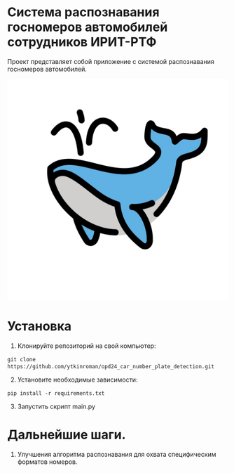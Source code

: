# Система распознавания госномеров автомобилей сотрудников ИРИТ-РТФ

Проект представляет собой приложение с системой распознавания госномеров автомобилей.

![Image](github_img/img_001.jpg)

# Установка
1. Клонируйте репозиторий на свой компьютер:
```
git clone https://github.com/ytkinroman/opd24_car_number_plate_detection.git
```
2. Установите необходимые зависимости:
```
pip install -r requirements.txt
```
3. Запустить скрипт main.py


# Дальнейшие шаги.
1. Улучшения алгоритма распознавания для охвата специфическим форматов номеров.
